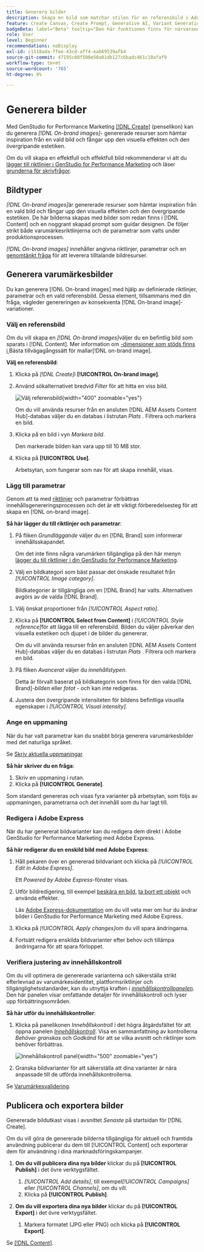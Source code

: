 ```yaml
---
title: Generera bilder
description: Skapa en bild som matchar stilen för en referensbild i Adobe [!DNL GenStudio] för Performance Marketing (Prestandamarknadsföring).
feature: Create Canvas, Create Prompt, Generative AI, Variant Generation, Content Generation
badgeBeta: label="Beta" tooltip="Den här funktionen finns för närvarande i Beta, så vissa funktioner kan vara begränsade eller kunna ändras."
role: User
level: Beginner
recommendations: noDisplay
exl-id: c1118ada-7fee-43cd-aff4-eab69539afb4
source-git-commit: 47195c08f500e50a01db127c6badc461c10afaf9
workflow-type: tm+mt
source-wordcount: '765'
ht-degree: 0%

---
```


# Generera bilder

Med GenStudio for Performance Marketing [[!DNL Create]](/help/user-guide/create/overview.md) (penselikon) kan du generera _[!DNL On-brand images]_- genererade resurser som hämtar inspiration från en vald bild och fångar upp den visuella effekten och den övergripande estetiken.<!-- [two types of images](#image-types) using GenStudio for Performance Marketing [[!DNL Create]](/help/user-guide/create/overview.md) (paintbrush icon)—_[!DNL On-brand images]_ and _[!DNL Similar images]_. -->

Om du vill skapa en effektfull och effektfull bild rekommenderar vi att du [lägger till riktlinjer i GenStudio for Performance Marketing](/help/user-guide/guidelines/add-guidelines.md) och läser [grunderna för skrivfrågor](/help/user-guide/effective-prompts.md).

## Bildtyper

_[!DNL On-brand images]_&#x200B;är genererade resurser som hämtar inspiration från en vald bild och fångar upp den visuella effekten och den övergripande estetiken. De här bilderna skapas med bilder som redan finns i [!DNL Content] och en noggrant skapad prompt som guidar designen. De följer strikt både varumärkesriktlinjerna och de parametrar som valts under produktionsprocessen.

_[!DNL On-brand images]_<!-- and _[!DNL Similar images]_ --> innehåller angivna riktlinjer, parametrar och en [genomtänkt fråga](/help/user-guide/effective-prompts.md) för att leverera tilltalande bildresurser.

<!-- * _[!DNL Similar images]_—Image assets created with strong similarity to an existing selected image available in [!DNL Content]. When generating similar images, GenStudio for Performance Marketing redesigns the selected image, giving slight variations on the content to provide variety and nuance. -->

## Generera varumärkesbilder

Du kan generera [!DNL On-brand images] med hjälp av definierade riktlinjer, parametrar och en vald referensbild. Dessa element, tillsammans med din fråga, vägleder genereringen av konsekventa [!DNL On-brand image]-variationer.

### Välj en referensbild

Om du vill skapa en _[!DNL On-brand images]_&#x200B;väljer du en befintlig bild som sparats i [!DNL Content]. Mer information om [-dimensioner som stöds finns i ](/help/user-guide/content/best-practices-for-templates.md#follow-channel-specific-template-guidelines)Bästa tillvägagångssätt för mallar[!DNL on-brand image].

**Välj en referensbild**:

1. Klicka på _[!DNL Create]_&#x200B;i **[!UICONTROL On-brand image]**.
1. Använd sökalternativet bredvid _Filter_ för att hitta en viss bild.

   ![Välj referensbild](/help/assets/select-img.png){width="400" zoomable="yes"}

   Om du vill använda resurser från en ansluten [!DNL AEM Assets Content Hub]-databas väljer du en databas i listrutan _Plats_ . Filtrera och markera en bild.

1. Klicka på en bild i vyn _Markera bild_.

   Den markerade bilden kan vara upp till 10 MB stor.

1. Klicka på **[!UICONTROL Use]**.

   Arbetsytan, som fungerar som nav för att skapa innehåll, visas.

### Lägg till parametrar

Genom att ta med [riktlinjer](/help/user-guide/guidelines/overview.md) och parametrar förbättras innehållsgenereringsprocessen och det är ett viktigt förberedelsesteg för att skapa en [!DNL on-brand image].

**Så här lägger du till riktlinjer och parametrar**:

1. På fliken _Grundläggande_ väljer du en [!DNL Brand] som informerar innehållsskapandet.

   Om det inte finns några varumärken tillgängliga på den här menyn [lägger du till riktlinjer i din GenStudio for Performance Marketing](/help/user-guide/guidelines/add-guidelines.md).

1. Välj en bildkategori som bäst passar det önskade resultatet från _[!UICONTROL Image category]_.

   Bildkategorier är tillgängliga om en [!DNL Brand] har valts. Alternativen avgörs av de valda [!DNL Brand].

<!-- 1. _(Optional)_ Select a custom model from _[!UICONTROL Model]_.

   Models are available if you access to [custom models in Firefly](https://adobedx.slack.com/archives/CMF1JGMLY/p1743534402774569). The _Models_ list will be blank if you do not have access. -->

1. Välj önskat proportioner från _[!UICONTROL Aspect ratio]_.
1. Klicka på **[!UICONTROL Select from Content]** i _[!UICONTROL Style reference]_&#x200B;för att lägga till en referensbild. Bilden du väljer påverkar den visuella estetiken och djupet i de bilder du genererar.

   Om du vill använda resurser från en ansluten [!DNL AEM Assets Content Hub]-databas väljer du en databas i listrutan _Plats_ . Filtrera och markera en bild.

1. På fliken _Avancerat_ väljer du _innehållstypen_.

   Detta är förvalt baserat på bildkategorin som finns för den valda [!DNL Brand]-_bilden_ eller _fotot_ - och kan inte redigeras.

1. Justera den övergripande intensiteten för bildens befintliga visuella egenskaper i _[!UICONTROL Visual intensity]_.

### Ange en uppmaning

När du har valt parametrar kan du snabbt börja generera varumärkesbilder med det naturliga språket.

Se [Skriv aktuella uppmaningar](/help/user-guide/effective-prompts.md).

**Så här skriver du en fråga**:

1. Skriv en uppmaning i rutan.
1. Klicka på **[!UICONTROL Generate]**.

Som standard genereras och visas fyra varianter på arbetsytan, som följs av uppmaningen, parametrarna och det innehåll som du har lagt till.

### Redigera i Adobe Express

När du har genererat bildvarianter kan du redigera dem direkt i Adobe GenStudio for Performance Marketing med Adobe Express.

**Så här redigerar du en enskild bild med Adobe Express**:

1. Håll pekaren över en genererad bildvariant och klicka på _[!UICONTROL Edit in Adobe Express]_.

   Ett _Powered by Adobe Express_-fönster visas.

1. Utför bildredigering, till exempel [beskära en bild](https://helpx.adobe.com/se/express/create-and-edit-images/edit-images/crop-images.html), [ta bort ett objekt](https://helpx.adobe.com/se/express/create-and-edit-images/create-and-modify-with-generative-ai/remove-objects-generative-fill.html) och använda effekter.

   Läs [Adobe Express-dokumentation](https://helpx.adobe.com/se/express/user-guide.html) om du vill veta mer om hur du ändrar bilder i GenStudio for Performance Marketing med Adobe Express.

1. Klicka på _[!UICONTROL Apply changes]_&#x200B;om du vill spara ändringarna.
1. Fortsätt redigera enskilda bildvarianter efter behov och tillämpa ändringarna för att spara förloppet.

### Verifiera justering av innehållskontroll

Om du vill optimera de genererade varianterna och säkerställa strikt efterlevnad av varumärkesidentitet, plattformsriktlinjer och tillgänglighetsstandarder, kan du utnyttja kraften i [_innehållskontrollpanelen_](/help/user-guide/guidelines/brand-validation.md#content-check-panel). Den här panelen visar omfattande detaljer för innehållskontroll och lyser upp förbättringsområden.

**Så här utför du innehållskontroller**:

1. Klicka på panelikonen _Innehållskontroll_ i det högra åtgärdsfältet för att öppna panelen [_Innehållskontroll_](/help/user-guide/guidelines/brand-validation.md#content-check-panel). Visa en sammanfattning av kontrollerna *Behöver granskas* och *Godkänd* för att se vilka avsnitt och riktlinjer som behöver förbättras.

   ![_Innehållskontroll_ panel](/help/assets/content-check-img.png){width="500" zoomable="yes"}

1. Granska bildvarianter för att säkerställa att dina varianter är nära anpassade till de utförda innehållskontrollerna.

Se [Varumärkesvalidering](/help/user-guide/guidelines/brand-validation.md).

<!-- ## Generate Similar images

You can quickly generate images similar to a selected image within [!DNL Content] from the [!DNL Create] home.

**To create _[!DNL Similar images]_**:

1. In _[!DNL Create]_, click **[!UICONTROL Similar images]**.
1. Use the search option, adjacent to _Filter_, to find a specific image.

   To use assets from a connected [!DNL AEM Assets Content Hub] repository, choose a repository from the _Location_ drop-down menu. Filter and select one image.

1. In the _Select image_ view, click on an image.
1. Click **[!UICONTROL Use]**.

   The Canvas, which serves as the central hub for content creation, is displayed. Four image variations similar to the original selected image appear.

   ![Generate similar images](/help/assets/generate-similar.png){width="400" zoomable="yes"} -->

## Publicera och exportera bilder

Genererade bildutkast visas i avsnittet _Senaste_ på startsidan för [!DNL Create].

Om du vill göra de genererade bilderna tillgängliga för aktuell och framtida användning publicerar du dem till [!UICONTROL Content] och exporterar dem för användning i dina marknadsföringskampanjer.

1. **Om du vill publicera dina nya bilder** klickar du på **[!UICONTROL Publish]** i det övre verktygsfältet.
   1. _[!UICONTROL Add details]_, till exempel&#x200B;_[!UICONTROL Campaigns]_ eller _[!UICONTROL Channels]_, om du vill.
   1. Klicka på **[!UICONTROL Publish]**.

1. **Om du vill exportera dina nya bilder** klickar du på **[!UICONTROL Export]** i det övre verktygsfältet.
   1. Markera formatet (JPG eller PNG) och klicka på **[!UICONTROL Export]**.

Se [[!DNL Content]](/help/user-guide/content/overview.md#search-and-find-approved-content).
